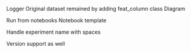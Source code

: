 Logger
Original dataset remained by adding feat_column
class Diagram


Run from notebooks
Notebook template

Handle experiment name with spaces

Version support as well